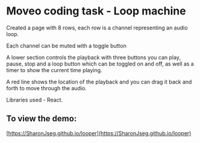 # Moveo coding task - Loop machine

Created a page with 8 rows, each row is a channel representing
an audio loop.

Each channel can be muted with a toggle button

A lower section controls the playback with three buttons
you can play, pause, stop and a loop button which can be toggled on and off, as well as a timer to show the current time playing.

A red line shows the location of the playback and you can drag it back and forth to move through the audio.

Libraries used - React.

## To view the demo:

[https://SharonJseg.github.io/looper](https://SharonJseg.github.io/looper)
